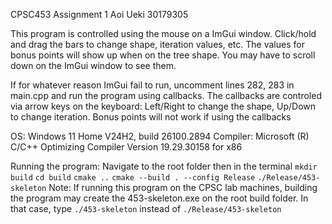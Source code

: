CPSC453 Assignment 1
Aoi Ueki 30179305

This program is controlled using the mouse on a ImGui window. 
Click/hold and drag the bars to change shape, iteration values, etc. 
The values for bonus points will show up when on the tree shape. 
You may have to scroll down on the ImGui window to see them.

If for whatever reason ImGui fail to run, uncomment lines 282, 283 in main.cpp and run the program using callbacks.
The callbacks are controled via arrow keys on the keyboard:
	Left/Right to change the shape, Up/Down to change iteration.
Bonus points will not work if using the callbacks 

OS: Windows 11 Home V24H2, build 26100.2894
Compiler: Microsoft (R) C/C++ Optimizing Compiler Version 19.29.30158 for x86

Running the program:
Navigate to the root folder then in the terminal
```mkdir build```
```cd build```
```cmake ..```
```cmake --build . --config Release```
```./Release/453-skeleton```
Note: If running this program on the CPSC lab machines, building the program may create the 453-skeleton.exe 
on the root build folder. In that case, type ```./453-skeleton``` instead of ```./Release/453-skeleton```
